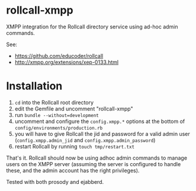 rollcall-xmpp
=============

XMPP integration for the Rollcall directory service using ad-hoc admin commands.

See:
* https://github.com/educoder/rollcall
* http://xmpp.org/extensions/xep-0133.html


Installation
============

1. `cd` into the Rollcall root directory
2. edit the Gemfile and uncomment "rollcall-xmpp"
3. run `bundle --without=development`
4. uncomment and configure the `config.xmpp.*` options at the bottom of `config/environments/production.rb`
5. you will have to give Rollcall the jid and password for a valid admin user (`config.xmpp.admin_jid` and `config.xmpp.admin_password`)
6. restart Rollcall by running `touch tmp/restart.txt`

That's it. Rollcall should now be using adhoc admin commands to manage users on the XMPP server (assuming the server is configured to handle these, and the admin account has the right privileges). 

Tested with both prosody and ejabberd.
